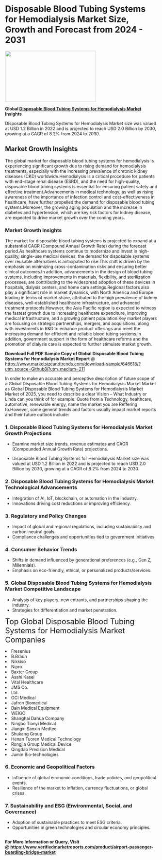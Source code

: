 <H1>Disposable Blood Tubing Systems for Hemodialysis Market Size, Growth and Forecast from 2024 - 2031</H1><img class="aligncenter size-medium wp-image-584254" src="https://thirdeyenews.in/wp-content/uploads/2024/09/Global-Market-Research-300x168.jpeg" alt="" width="300" height="168" /><p><strong>Global&nbsp;<a href="https://www.marketsizeandtrends.com/download-sample/646618/?utm_source=Github8j?utm_medium=211">Disposable Blood Tubing Systems for Hemodialysis Market</a> Insights</strong></p><p>Disposable Blood Tubing Systems for Hemodialysis Market size was valued at USD 1.2 Billion in 2022 and is projected to reach USD 2.0 Billion by 2030, growing at a CAGR of 8.2% from 2024 to 2030.</p><p><h2>Market Growth Insights</h2> <p>The global market for disposable blood tubing systems for hemodialysis is experiencing significant growth due to rising demand for hemodialysis treatments, especially with the increasing prevalence of chronic kidney diseases (CKD) worldwide.Hemodialysis is a critical procedure for patients with end-stage renal disease (ESRD), and the need for high-quality, disposable blood tubing systems is essential for ensuring patient safety and effective treatment.Advancements in medical technology, as well as rising awareness of the importance of infection control and cost-effectiveness in healthcare, have further propelled the demand for disposable blood tubing systems.Moreover, the growing aging population and the increase in diabetes and hypertension, which are key risk factors for kidney disease, are expected to drive market growth over the coming years. <h3>Market Growth Insights</h3> <p>The market for disposable blood tubing systems is projected to expand at a substantial CAGR (Compound Annual Growth Rate) during the forecast period.As healthcare systems continue to modernize and invest in high-quality, single-use medical devices, the demand for disposable systems over reusable alternatives is anticipated to rise.This shift is driven by the emphasis on minimizing cross-contamination risks and ensuring better clinical outcomes.In addition, advancements in the design of blood tubing systems, including improvements in materials, flexibility, and sterilization processes, are contributing to the widespread adoption of these devices in hospitals, dialysis centers, and home care settings.Regional factors also play a significant role in market dynamics, with North America and Europe leading in terms of market share, attributed to the high prevalence of kidney diseases, well-established healthcare infrastructure, and advanced treatment protocols.However, the Asia Pacific region is expected to witness the fastest growth due to increasing healthcare expenditure, improving medical infrastructure, and a growing patient population.Key market players are focusing on strategic partnerships, mergers, and acquisitions, along with investments in R&D to enhance product offerings and meet the increasing demand for efficient and reliable blood tubing systems.In addition, government support in the form of healthcare reforms and the promotion of dialysis care is expected to further stimulate market growth.</p><p><span class=""><strong>Download Full PDF Sample Copy of Global Disposable Blood Tubing Systems for Hemodialysis Market Report</strong> @ <a href="https://www.marketsizeandtrends.com/download-sample/646618/?utm_source=Github8j?utm_medium=211" target="_blank">https://www.marketsizeandtrends.com/download-sample/646618/?utm_source=Github8j?utm_medium=211</a></span></p><p>In order to make an accurate and perceptive description of future scope of a Global&nbsp;Disposable Blood Tubing Systems for Hemodialysis Market Market as Global&nbsp;Disposable Blood Tubing Systems for Hemodialysis Market Market of 2025, you need to describe a clear Vision &ndash; What Industry or Linda can you think of for example: Quote from a Technology, healthcare, automotive, renewable energy, name the market you are Reffering to.However, some general trends and factors usually impact market reports and their future outlook include:</p><h3>1.&nbsp;<strong>Disposable Blood Tubing Systems for Hemodialysis Market Growth Projections</strong></h3><ul><li>Examine market size trends, revenue estimates and CAGR (Compounded Annual Growth Rate) projections.</li><li><p>Disposable Blood Tubing Systems for Hemodialysis Market size was valued at USD 1.2 Billion in 2022 and is projected to reach USD 2.0 Billion by 2030, growing at a CAGR of 8.2% from 2024 to 2030.</p></li></ul><h3>2.&nbsp;<strong>Disposable Blood Tubing Systems for Hemodialysis Market Technological Advancements</strong></h3><ul><li>Integration of AI, IoT, blockchain, or automation in the industry.</li><li>Innovations driving cost reductions or improving efficiency.</li></ul><h3>3.&nbsp;<strong>Regulatory and Policy Changes</strong></h3><ul><li>Impact of global and regional regulations, including sustainability and carbon-neutral goals.</li><li>Compliance challenges and opportunities tied to government initiatives.</li></ul><h3>4.&nbsp;<strong>Consumer Behavior Trends</strong></h3><ul><li>Shifts in demand influenced by generational preferences (e.g., Gen Z, Millennials).</li><li>Emphasis on eco-friendly, ethical, or personalized products/services.</li></ul><h3>5.&nbsp;<strong>Global Disposable Blood Tubing Systems for Hemodialysis Market Competitive Landscape</strong></h3><ul><li>Analysis of key players, new entrants, and partnerships shaping the industry.</li><li>Strategies for differentiation and market penetration.</li></ul><p data-pm-slice="1 1 []"><span style="color: inherit; font-family: inherit; font-size: 25px;">Top Global Disposable Blood Tubing Systems for Hemodialysis Market Companies</span></p><div class="" data-test-id=""><p><li>Fresenius</li><li> B.Braun</li><li> Nikkiso</li><li> Nipro</li><li> Baxter Group</li><li> Asahi Kasei</li><li> Vital Healthcare</li><li> JMS Co.</li><li> Ltd.</li><li> OCI Medical</li><li> Jafron Biomedical</li><li> Bain Medical Equipment</li><li> WEIGO</li><li> Shanghai Dahua Company</li><li> Ningbo Tianyi Medical</li><li> Jiangxi Sanxin Medtec</li><li> Shukang Group</li><li> Henan Tuoren Medical Technology</li><li> Rongjia Group Medical Device</li><li> Qingdao Precision Medical</li><li> Jumin Bio-technologies</li></p></div><h3>6.&nbsp;<strong>Economic and Geopolitical Factors</strong></h3><ul><li>Influence of global economic conditions, trade policies, and geopolitical events.</li><li>Resilience of the market to inflation, currency fluctuations, or global crises.</li></ul><h3>7.&nbsp;<strong>Sustainability and ESG (Environmental, Social, and Governance)</strong></h3><ul><li>Adoption of sustainable practices to meet ESG criteria.</li><li>Opportunities in green technologies and circular economy principles.</li></ul><h2><strong style="font-size: 14px;">For More Information or Query, Visit @&nbsp;</strong><a style="background-color: #ffffff; font-size: 14px;" href="https://www.marketsizeandtrends.com/report/disposable-blood-tubing-systems-for-hemodialysis-market/" target="_blank">https://www.verifiedmarketreports.com/product/airport-passenger-boarding-bridge-market</a></h2>
